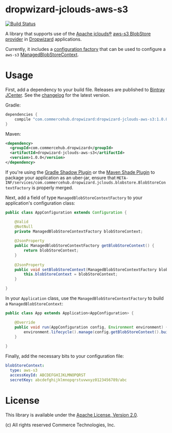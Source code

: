 # dropwizard-jclouds-aws-s3

[![Build Status](https://travis-ci.org/commercehub-oss/dropwizard-jclouds.svg?branch=master)](https://travis-ci.org/commercehub-oss/dropwizard-jclouds)

A library that supports use of the [Apache jclouds®](https://jclouds.apache.org/)
[aws-s3 BlobStore provider](https://jclouds.apache.org/guides/aws-s3/) in [Dropwizard](http://dropwizard.io/)
applications.

Currently, it includes a [configuration factory](http://dropwizard.io/manual/core.html#configuration) that can be used
to configure a `aws-s3`
[ManagedBlobStoreContext](../dropwizard-jclouds-blobstore/src/main/java/com/commercehub/dropwizard/jclouds/blobstore/ManagedBlobStoreContext.java).

# Usage

First, add a dependency to your build file.  Releases are published to
[Bintray JCenter](https://bintray.com/bintray/jcenter).  See the [changelog](../CHANGES.md) for the latest version.

Gradle:

```groovy
dependencies {
    compile "com.commercehub.dropwizard:dropwizard-jclouds-aws-s3:1.0.0"
}
```

Maven:

```xml
<dependency>
  <groupId>com.commercehub.dropwizard</groupId>
  <artifactId>dropwizard-jclouds-aws-s3</artifactId>
  <version>1.0.0</version>
</dependency>
```

If you're using the [Gradle Shadow Plugin](https://github.com/johnrengelman/shadow) or the
[Maven Shade Plugin](http://maven.apache.org/plugins/maven-shade-plugin/) to package your application as an uber-jar,
ensure that `META-INF/services/com.commercehub.dropwizard.jclouds.blobstore.BlobStoreContextFactory` is properly merged.

Next, add a field of type `ManagedBlobStoreContextFactory` to your application's configuration class:

```java
public class AppConfiguration extends Configuration {

    @Valid
    @NotNull
    private ManagedBlobStoreContextFactory blobStoreContext;
    
    @JsonProperty
    public ManagedBlobStoreContextFactory getBlobStoreContext() {
        return blobStoreContext;
    }
    
    @JsonProperty
    public void setBlobStoreContext(ManagedBlobStoreContextFactory blobStoreContext) {
        this.blobStoreContext = blobStoreContext;
    }

}
```

In your `Application` class, use the `ManagedBlobStoreContextFactory` to build a `ManagedBlobStoreContext`:

```java
public class App extends Application<AppConfiguration> {

    @Override
    public void run(AppConfiguration config, Environment environment) {
        environment.lifecycle().manage(config.getBlobStoreContext().build());
    }
    
}
```

Finally, add the necessary bits to your configuration file:

```yaml
blobStoreContext:
  type: aws-s3
  accessKeyId: ABCDEFGHIJKLMNOPQRST
  secretKey: abcdefghijklmnopqrstuvwxyz0123456789/abc
```

# License
This library is available under the [Apache License, Version 2.0](http://www.apache.org/licenses/LICENSE-2.0).

(c) All rights reserved Commerce Technologies, Inc.
